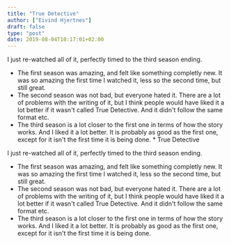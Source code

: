```yaml
---
title: "True Detective"
author: ["Eivind Hjertnes"]
draft: false
type: "post"
date: 2019-08-04T10:17:01+02:00
---
```


I just re-watched all of it, perfectly timed to the third season ending.

-   The first season was amazing, and felt like something completly new. It was so amazing the first time I watched it, less so the second time, but still great.
-   The second season was not bad, but everyone hated it. There are a lot of problems with the writing of it, but I think people would have liked it a lot better if it wasn't called True Detective. And it didn't follow the same format etc.
-   The third season is a lot closer to the first one in terms of how the story works. And I liked it a lot better. It is probably as good as the first one, except for it isn't the first time it is being done. \* True Detective

I just re-watched all of it, perfectly timed to the third season ending.

-   The first season was amazing, and felt like something completly new. It was so amazing the first time I watched it, less so the second time, but still great.
-   The second season was not bad, but everyone hated it. There are a lot of problems with the writing of it, but I think people would have liked it a lot better if it wasn't called True Detective. And it didn't follow the same format etc.
-   The third season is a lot closer to the first one in terms of how the story works. And I liked it a lot better. It is probably as good as the first one, except for it isn't the first time it is being done.
